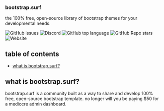 ### bootstrap.surf
the 100% free, open-source library of bootstrap themes for your developmental needs.

![GitHub issues](https://img.shields.io/github/issues/bootstrap-surf/bootstrap-surf?style=for-the-badge) ![Discord](https://img.shields.io/discord/690749965512736768?style=for-the-badge) ![GitHub top language](https://img.shields.io/github/languages/top/bootstrap-surf/bootstrap-surf?style=for-the-badge) ![GitHub Repo stars](https://img.shields.io/github/stars/bootstrap-surf/bootstrap-surf?style=for-the-badge) ![Website](https://img.shields.io/website?down_color=red&down_message=offline&style=for-the-badge&up_color=green&up_message=live&url=https%3A%2F%2Fbootstrap.surf%2F)
## table of contents
- [what is bootstrap.surf?](#what-is-bootstrapsurf)
## what is bootstrap.surf?
bootstrap.surf is a community built as a way to share and develop 100% free, open-source bootstrap template. no longer will you be paying $50 for a mediocre admin dashboard.
